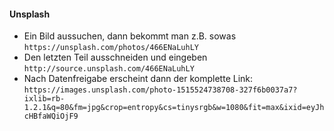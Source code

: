 #### Unsplash

- Ein Bild aussuchen, dann bekommt man z.B. sowas `https://unsplash.com/photos/466ENaLuhLY`
- Den letzten Teil ausschneiden und eingeben `http://source.unsplash.com/466ENaLuhLY`
- Nach Datenfreigabe erscheint dann der komplette Link: `https://images.unsplash.com/photo-1515524738708-327f6b0037a7?ixlib=rb-1.2.1&q=80&fm=jpg&crop=entropy&cs=tinysrgb&w=1080&fit=max&ixid=eyJhcHBfaWQiOjF9`
  